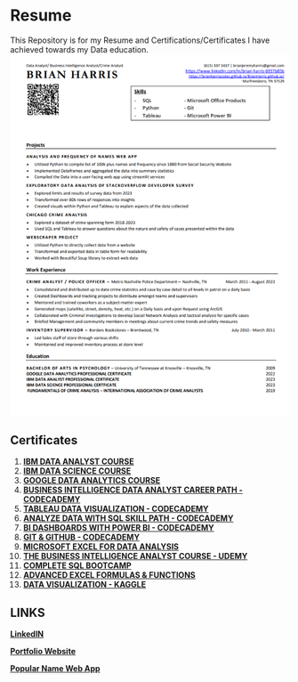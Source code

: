 # Resume
This Repository is for my Resume and Certifications/Certificates I have achieved towards my Data education.
<img src="https://github.com/BrianHarrisCodes/Resume/blob/main/resume.png">


## Certificates
1. [**IBM DATA ANALYST COURSE**](https://github.com/BrianHarrisCodes/Resume/blob/main/certs/COURSERA/IBM%20DA/ibm%20da%20certificate.pdf)
2. [**IBM DATA SCIENCE COURSE**](https://github.com/BrianHarrisCodes/Resume/blob/main/certs/COURSERA/IBM%20DS/IBM%20DS%20CERT.pdf)
3. [**GOOGLE DATA ANALYTICS COURSE**](https://github.com/BrianHarrisCodes/Resume/blob/main/certs/COURSERA/Google/GOOGLE_DATA_ANALYTICS.pdf)
4. [**BUSINESS INTELLIGENCE DATA ANALYST CAREER PATH - CODECADEMY**](https://github.com/BrianHarrisCodes/Resume/blob/main/certs/CodeCademy/codecad_BIpath.pdf)
5. [**TABLEAU DATA VISUALIZATION - CODECADEMY**](https://github.com/BrianHarrisCodes/Resume/blob/main/certs/CodeCademy/codecad_tableaucert.pdf)
6. [**ANALYZE DATA WITH SQL SKILL PATH - CODECADEMY**](https://github.com/BrianHarrisCodes/Resume/blob/main/certs/CodeCademy/codecad_sql.pdf)
7. [**BI DASHBOARDS WITH POWER BI - CODECADEMY**](https://github.com/BrianHarrisCodes/Resume/blob/main/certs/CodeCademy/codecad_powerbi.pdf)
8. [**GIT & GITHUB - CODECADEMY**](https://github.com/BrianHarrisCodes/Resume/blob/main/certs/CodeCademy/codecad_git_cert.pdf)
9. [**MICROSOFT EXCEL FOR DATA ANALYSIS**](https://github.com/BrianHarrisCodes/Resume/blob/main/certs/CodeCademy/codecad_excelcert.pdf)
10. [**THE BUSINESS INTELLIGENCE ANALYST COURSE - UDEMY**](https://github.com/BrianHarrisCodes/Resume/blob/main/certs/UDEMY/BI_analyst_Course.pdf)
11. [**COMPLETE SQL BOOTCAMP**](https://github.com/BrianHarrisCodes/Resume/blob/main/certs/UDEMY/SQL%20Bootcamp.pdf)
12. [**ADVANCED EXCEL FORMULAS & FUNCTIONS**](https://github.com/BrianHarrisCodes/Resume/blob/main/certs/UDEMY/Excel_advanced_form.pdf)
13. [**DATA VISUALIZATION - KAGGLE**](https://github.com/BrianHarrisCodes/Resume/blob/main/certs/OTHER/Brian%20Harris%20-%20Data%20Visualization.png)
## LINKS
[**LinkedIN**](https://www.linkedin.com/in/brian-harris-6937b85b/)

[**Portfolio Website**](https://brianharriscodes.github.io/BrianHarris.github.io/)

[**Popular Name Web App**](https://popularbabyname.streamlit.app/)
